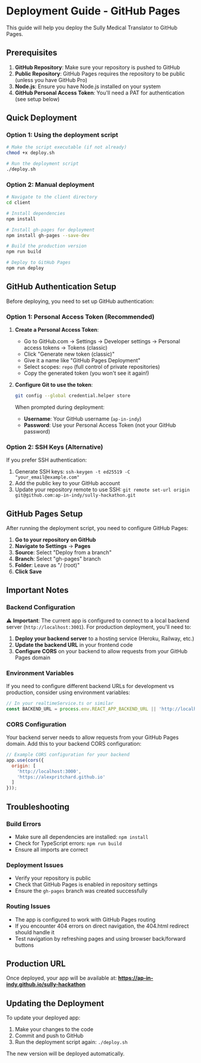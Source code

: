 # Deployment Guide - GitHub Pages

This guide will help you deploy the Sully Medical Translator to GitHub Pages.

## Prerequisites

1. **GitHub Repository**: Make sure your repository is pushed to GitHub
2. **Public Repository**: GitHub Pages requires the repository to be public (unless you have GitHub Pro)
3. **Node.js**: Ensure you have Node.js installed on your system
4. **GitHub Personal Access Token**: You'll need a PAT for authentication (see setup below)

## Quick Deployment

### Option 1: Using the deployment script

```bash
# Make the script executable (if not already)
chmod +x deploy.sh

# Run the deployment script
./deploy.sh
```

### Option 2: Manual deployment

```bash
# Navigate to the client directory
cd client

# Install dependencies
npm install

# Install gh-pages for deployment
npm install gh-pages --save-dev

# Build the production version
npm run build

# Deploy to GitHub Pages
npm run deploy
```

## GitHub Authentication Setup

Before deploying, you need to set up GitHub authentication:

### Option 1: Personal Access Token (Recommended)

1. **Create a Personal Access Token**:
   - Go to GitHub.com → Settings → Developer settings → Personal access tokens → Tokens (classic)
   - Click "Generate new token (classic)"
   - Give it a name like "GitHub Pages Deployment"
   - Select scopes: `repo` (full control of private repositories)
   - Copy the generated token (you won't see it again!)

2. **Configure Git to use the token**:
   ```bash
   git config --global credential.helper store
   ```
   
   When prompted during deployment:
   - **Username**: Your GitHub username (`ap-in-indy`)
   - **Password**: Use your Personal Access Token (not your GitHub password)

### Option 2: SSH Keys (Alternative)

If you prefer SSH authentication:
1. Generate SSH keys: `ssh-keygen -t ed25519 -C "your_email@example.com"`
2. Add the public key to your GitHub account
3. Update your repository remote to use SSH: `git remote set-url origin git@github.com:ap-in-indy/sully-hackathon.git`

## GitHub Pages Setup

After running the deployment script, you need to configure GitHub Pages:

1. **Go to your repository on GitHub**
2. **Navigate to Settings** → **Pages**
3. **Source**: Select "Deploy from a branch"
4. **Branch**: Select "gh-pages" branch
5. **Folder**: Leave as "/ (root)"
6. **Click Save**

## Important Notes

### Backend Configuration
⚠️ **Important**: The current app is configured to connect to a local backend server (`http://localhost:3001`). For production deployment, you'll need to:

1. **Deploy your backend server** to a hosting service (Heroku, Railway, etc.)
2. **Update the backend URL** in your frontend code
3. **Configure CORS** on your backend to allow requests from your GitHub Pages domain

### Environment Variables
If you need to configure different backend URLs for development vs production, consider using environment variables:

```javascript
// In your realtimeService.ts or similar
const BACKEND_URL = process.env.REACT_APP_BACKEND_URL || 'http://localhost:3001';
```

### CORS Configuration
Your backend server needs to allow requests from your GitHub Pages domain. Add this to your backend CORS configuration:

```javascript
// Example CORS configuration for your backend
app.use(cors({
  origin: [
    'http://localhost:3000',
    'https://alexpritchard.github.io'
  ]
}));
```

## Troubleshooting

### Build Errors
- Make sure all dependencies are installed: `npm install`
- Check for TypeScript errors: `npm run build`
- Ensure all imports are correct

### Deployment Issues
- Verify your repository is public
- Check that GitHub Pages is enabled in repository settings
- Ensure the `gh-pages` branch was created successfully

### Routing Issues
- The app is configured to work with GitHub Pages routing
- If you encounter 404 errors on direct navigation, the 404.html redirect should handle it
- Test navigation by refreshing pages and using browser back/forward buttons

## Production URL

Once deployed, your app will be available at:
**https://ap-in-indy.github.io/sully-hackathon**

## Updating the Deployment

To update your deployed app:

1. Make your changes to the code
2. Commit and push to GitHub
3. Run the deployment script again: `./deploy.sh`

The new version will be deployed automatically.
